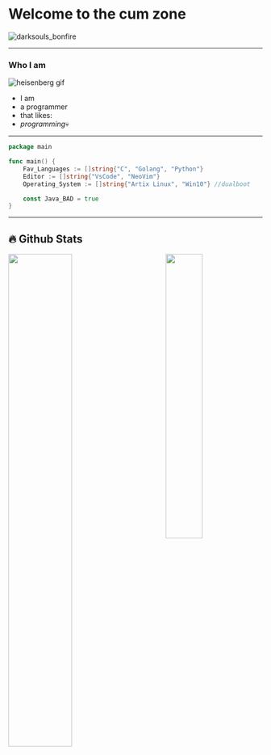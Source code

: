 # Welcome to the cum zone

![darksouls_bonfire](https://static.wikia.nocookie.net/darksouls/images/5/5e/Dark_souls_bonfire.jpg/revision/latest?cb=20150820121231&path-prefix=pt-br)

---

### Who I am

![heisenberg gif](https://media1.giphy.com/media/NUBp5KcV0PJBe/giphy.gif?cid=790b7611fe14c0641986c3633bc4a216aa02626eb859e791&rid=giphy.gif&ct=g)

 - I am
 - a programmer
 - that likes:
 - *programming*💀
---

```go
package main

func main() {
    Fav_Languages := []string{"C", "Golang", "Python"}
    Editor := []string{"VsCode", "NeoVim"}
    Operating_System := []string{"Artix Linux", "Win10"} //dualboot

    const Java_BAD = true
}
```
---
## 🔥 Github Stats

<img align="right" width="38%" src="https://media.tenor.com/h_pIQAvFzlIAAAAC/emojify.gif"/>

  <a href="https://github.com/TamanduaDeAngola"><img width="50%" src="https://github-readme-stats.vercel.app/api?username=TamanduaDeAngola&theme=radical&title_color=ff3068"></a>


